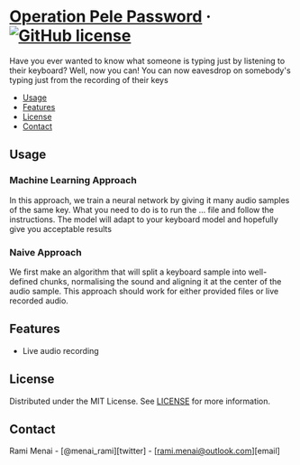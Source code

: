 # [Operation Pele Password](./README.md) &middot; [![GitHub license]](./LICENSE)

Have you ever wanted to know what someone is typing just by listening to their
keyboard? Well, now you can! You can now eavesdrop on somebody's typing just
from the recording of their keys

<!-- Table of Contents -->

- [Usage](#usage)
- [Features](#features)
- [License](#license)
- [Contact](#contact)

## Usage

### Machine Learning Approach

In this approach, we train a neural network by giving it many audio samples of
the same key. What you need to do is to run the ... file and follow the
instructions. The model will adapt to your keyboard model and hopefully give you
acceptable results

### Naive Approach

We first make an algorithm that will split a keyboard sample into well-defined
chunks, normalising the sound and aligning it at the center of the audio sample.
This approach should work for either provided files or live recorded audio.

## Features

* Live audio recording


## License

Distributed under the MIT License. See [LICENSE](./LICENSE) for more information.

## Contact

Rami Menai - [@menai_rami][twitter] - [rami.menai@outlook.com][email]

<!-- Packages Links -->

[.env]: https://pypi.org/project/python-dotenv/
[colorlog]: https://pypi.org/project/colorlog/
[docker]: https://www.docker.com/
[dotenv]: https://pypi.org/project/python-dotenv/
[flake8]: https://flake8.pycqa.org/en/latest/
[poetry]: https://python-poetry.org/
[pre-commit]: https://pre-commit.com/
[pydantic]: https://pydantic-docs.helpmanual.io/
[pytest]: https://docs.pytest.org/en/6.2.x/

<!-- Repository links -->

[community standards]: https://github.com/boilercodes/python/community

<!-- Shields.io links -->

[gitHub license]: https://img.shields.io/badge/license-MIT-blue.svg

